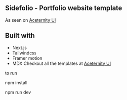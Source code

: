 ## Sidefolio - Portfolio website template

As seen on [Aceternity UI](https://ui.aceternity.com/templtes/sidefolio)

## Built with
- Next.js
- Tailwindcss
- Framer motion
- MDX
Checkout all the templates at [Aceternity UI](https://ui.aceternity.com/templates)

to run 

npm install  

npm run dev 



